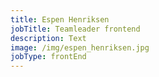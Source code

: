 ```yaml
---
title: Espen Henriksen
jobTitle: Teamleader frontend
description: Text
image: /img/espen_henriksen.jpg
jobType: frontEnd
---
```


